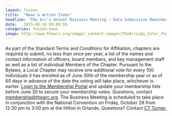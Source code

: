 ```yaml
---
layout: fusion
title:  "News & Action Items"
headline: "The Arc’s Annual Business Meeting – Data Submission Reminder"
date:   2015-08-18 09:09:59
categories: fusion-news
image: http://www.thearc.org/image/_content-images/TheArcLogo_Color_Pos_JPG.jpg
---
```

As part of the Standard Terms and Conditions for Affiliation, chapters are required to submit, no less than once per year, a list of the names and contact information of officers, board members, and key management staff as well as a list of individual Members of the Chapter. Pursuant to the Bylaws, a Local Chapter may receive one additional vote for every 100 individuals it has enrolled as of June 30th of the membership year or as of 60 days in advance of the date the voting will take place, whichever is earlier. <a href="https://membership.thearc.org/login/">Login to the Membership Portal</a> and update your membership lists before June 30 to secure your membership votes. Questions, contact <a href="mailto:membership@thearc.org">membership@thearc.org</a>. The Business Meeting is scheduled to take place in conjunction with the National Convention on Friday, October 28 from 12:30 pm to 3:00 pm at the Hilton in Orlando. Questions? Contact <a href="mailto:turner@thearc.org">CT Turner.</a>